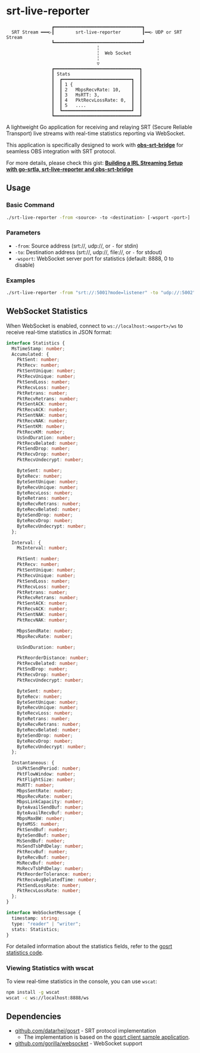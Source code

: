# srt-live-reporter

```
                 ┏━━━━━━━━━━━━━━━━━━━━━━━━━━━━━━━━━┓
  SRT Stream ━━━▷┃        srt-live-reporter        ┃━━▷ UDP or SRT Stream
                 ┗━━━━━━━━━━━━━━━━━━━━━━━━━━━━━━━━━┛
                                  ╎
                                  ╎  Web Socket
                                  ╎
                                  ▽
                 ┏━━━━━━━━━━━━━━━━━━━━━━━━━━━━━━━━┓
                 ┃ Stats                          ┃
                 ┃  ┏━━━━━━━━━━━━━━━━━━━━━━━━━━┓  ┃
                 ┃  ┃ 1 {                      ┃  ┃
                 ┃  ┃ 2   MbpsRecvRate: 10,    ┃  ┃
                 ┃  ┃ 3   MsRTT: 3,            ┃  ┃
                 ┃  ┃ 4   PktRecvLossRate: 0,  ┃  ┃
                 ┃  ┃ 5   ....                 ┃  ┃
                 ┃  ┗━━━━━━━━━━━━━━━━━━━━━━━━━━┛  ┃
                 ┗━━━━━━━━━━━━━━━━━━━━━━━━━━━━━━━━┛
```

A lightweight Go application for receiving and relaying SRT (Secure Reliable Transport) live streams with real-time statistics reporting via WebSocket.

This application is specifically designed to work with **[obs-srt-bridge](https://github.com/e04/obs-srt-bridge)** for seamless OBS integration with SRT protocol.

For more details, please check this gist: **[Building a IRL Streaming Setup with go-srtla, srt-live-reporter and obs-srt-bridge](https://gist.github.com/e04/3914d98d6d0a55c689ab724ac6896081)** 

## Usage

### Basic Command

```bash
./srt-live-reporter -from <source> -to <destination> [-wsport <port>]
```

### Parameters

- `-from`: Source address (srt://, udp://, or `-` for stdin)
- `-to`: Destination address (srt://, udp://, file://, or `-` for stdout)
- `-wsport`: WebSocket server port for statistics (default: 8888, 0 to disable)

### Examples

```bash
./srt-live-reporter -from "srt://:5001?mode=listener" -to "udp://:5002" -wsport 8888
```

## WebSocket Statistics

When WebSocket is enabled, connect to `ws://localhost:<wsport>/ws` to receive real-time statistics in JSON format:

```typescript
interface Statistics {
  MsTimeStamp: number;
  Accumulated: {
    PktSent: number;
    PktRecv: number;
    PktSentUnique: number;
    PktRecvUnique: number;
    PktSendLoss: number;
    PktRecvLoss: number;
    PktRetrans: number;
    PktRecvRetrans: number;
    PktSentACK: number;
    PktRecvACK: number;
    PktSentNAK: number;
    PktRecvNAK: number;
    PktSentKM: number;
    PktRecvKM: number;
    UsSndDuration: number;
    PktRecvBelated: number;
    PktSendDrop: number;
    PktRecvDrop: number;
    PktRecvUndecrypt: number;

    ByteSent: number;
    ByteRecv: number;
    ByteSentUnique: number;
    ByteRecvUnique: number;
    ByteRecvLoss: number;
    ByteRetrans: number;
    ByteRecvRetrans: number;
    ByteRecvBelated: number;
    ByteSendDrop: number;
    ByteRecvDrop: number;
    ByteRecvUndecrypt: number;
  };

  Interval: {
    MsInterval: number;

    PktSent: number;
    PktRecv: number;
    PktSentUnique: number;
    PktRecvUnique: number;
    PktSendLoss: number;
    PktRecvLoss: number;
    PktRetrans: number;
    PktRecvRetrans: number;
    PktSentACK: number;
    PktRecvACK: number;
    PktSentNAK: number;
    PktRecvNAK: number;

    MbpsSendRate: number;
    MbpsRecvRate: number;

    UsSndDuration: number;

    PktReorderDistance: number;
    PktRecvBelated: number;
    PktSndDrop: number;
    PktRecvDrop: number;
    PktRecvUndecrypt: number;

    ByteSent: number;
    ByteRecv: number;
    ByteSentUnique: number;
    ByteRecvUnique: number;
    ByteRecvLoss: number;
    ByteRetrans: number;
    ByteRecvRetrans: number;
    ByteRecvBelated: number;
    ByteSendDrop: number;
    ByteRecvDrop: number;
    ByteRecvUndecrypt: number;
  };

  Instantaneous: {
    UsPktSendPeriod: number;
    PktFlowWindow: number;
    PktFlightSize: number;
    MsRTT: number;
    MbpsSentRate: number;
    MbpsRecvRate: number;
    MbpsLinkCapacity: number;
    ByteAvailSendBuf: number;
    ByteAvailRecvBuf: number;
    MbpsMaxBW: number;
    ByteMSS: number;
    PktSendBuf: number;
    ByteSendBuf: number;
    MsSendBuf: number;
    MsSendTsbPdDelay: number;
    PktRecvBuf: number;
    ByteRecvBuf: number;
    MsRecvBuf: number;
    MsRecvTsbPdDelay: number;
    PktReorderTolerance: number;
    PktRecvAvgBelatedTime: number;
    PktSendLossRate: number;
    PktRecvLossRate: number;
  };
}

interface WebSocketMessage {
  timestamp: string;
  type: "reader" | "writer";
  stats: Statistics;
}
```

For detailed information about the statistics fields, refer to the [gosrt statistics code](https://github.com/datarhei/gosrt/blob/main/statistics.go).

### Viewing Statistics with wscat

To view real-time statistics in the console, you can use `wscat`:

```bash
npm install -g wscat
wscat -c ws://localhost:8888/ws
```

## Dependencies

- [github.com/datarhei/gosrt](https://github.com/datarhei/gosrt) - SRT protocol implementation
  - The implementation is based on the [gosrt client sample application](https://github.com/datarhei/gosrt/tree/main/contrib/client).
- [github.com/gorilla/websocket](https://github.com/gorilla/websocket) - WebSocket support
